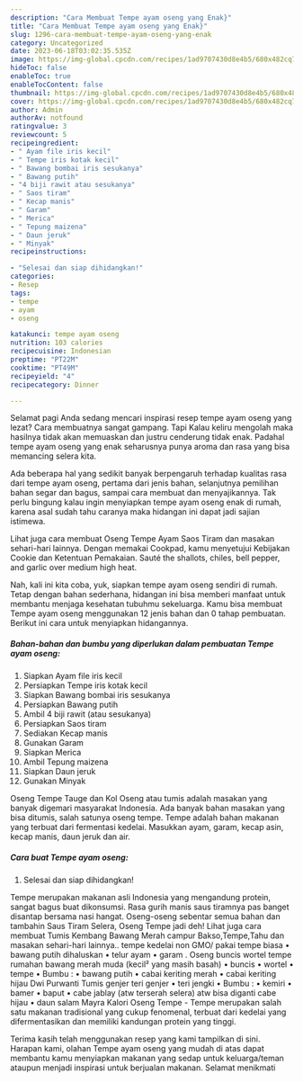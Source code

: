 ```yaml
---
description: "Cara Membuat Tempe ayam oseng yang Enak}"
title: "Cara Membuat Tempe ayam oseng yang Enak}"
slug: 1296-cara-membuat-tempe-ayam-oseng-yang-enak
category: Uncategorized
date: 2023-06-18T03:02:35.535Z
image: https://img-global.cpcdn.com/recipes/1ad9707430d8e4b5/680x482cq70/tempe-ayam-oseng-foto-resep-utama.jpg
hideToc: false
enableToc: true
enableTocContent: false
thumbnail: https://img-global.cpcdn.com/recipes/1ad9707430d8e4b5/680x482cq70/tempe-ayam-oseng-foto-resep-utama.jpg
cover: https://img-global.cpcdn.com/recipes/1ad9707430d8e4b5/680x482cq70/tempe-ayam-oseng-foto-resep-utama.jpg
author: Admin
authorAv: notfound
ratingvalue: 3
reviewcount: 5
recipeingredient:
- " Ayam file iris kecil"
- " Tempe iris kotak kecil"
- " Bawang bombai iris sesukanya"
- " Bawang putih"
- "4 biji rawit atau sesukanya"
- " Saos tiram"
- " Kecap manis"
- " Garam"
- " Merica"
- " Tepung maizena"
- " Daun jeruk"
- " Minyak"
recipeinstructions:

- "Selesai dan siap dihidangkan!"
categories:
- Resep
tags:
- tempe
- ayam
- oseng

katakunci: tempe ayam oseng 
nutrition: 103 calories
recipecuisine: Indonesian
preptime: "PT22M"
cooktime: "PT49M"
recipeyield: "4"
recipecategory: Dinner

---
```



Selamat pagi Anda sedang mencari inspirasi resep tempe ayam oseng yang lezat? Cara membuatnya sangat gampang. Tapi Kalau keliru mengolah maka hasilnya tidak akan memuaskan dan justru cenderung tidak enak. Padahal tempe ayam oseng yang enak seharusnya punya aroma dan rasa yang bisa memancing selera kita.


Ada beberapa hal yang sedikit banyak berpengaruh terhadap kualitas rasa dari tempe ayam oseng, pertama dari jenis bahan, selanjutnya pemilihan bahan segar dan bagus, sampai cara membuat dan menyajikannya. Tak perlu bingung kalau ingin menyiapkan tempe ayam oseng enak di rumah, karena asal sudah tahu caranya maka hidangan ini dapat jadi sajian istimewa.

Lihat juga cara membuat Oseng Tempe Ayam Saos Tiram dan masakan sehari-hari lainnya. Dengan memakai Cookpad, kamu menyetujui Kebijakan Cookie dan Ketentuan Pemakaian. Sauté the shallots, chiles, bell pepper, and garlic over medium high heat.


Nah, kali ini kita coba, yuk, siapkan tempe ayam oseng sendiri di rumah. Tetap dengan bahan sederhana, hidangan ini bisa memberi manfaat untuk membantu menjaga kesehatan tubuhmu sekeluarga. Kamu bisa membuat Tempe ayam oseng menggunakan 12 jenis bahan dan 0 tahap pembuatan. Berikut ini cara untuk menyiapkan hidangannya.

<!--inarticleads1-->

##### Bahan-bahan dan bumbu yang diperlukan dalam pembuatan Tempe ayam oseng:

1. Siapkan  Ayam file iris kecil
1. Persiapkan  Tempe iris kotak kecil
1. Siapkan  Bawang bombai iris sesukanya
1. Persiapkan  Bawang putih
1. Ambil 4 biji rawit (atau sesukanya)
1. Persiapkan  Saos tiram
1. Sediakan  Kecap manis
1. Gunakan  Garam
1. Siapkan  Merica
1. Ambil  Tepung maizena
1. Siapkan  Daun jeruk
1. Gunakan  Minyak


Oseng Tempe Tauge dan Kol Oseng atau tumis adalah masakan yang banyak digemari masyarakat Indonesia. Ada banyak bahan masakan yang bisa ditumis, salah satunya oseng tempe. Tempe adalah bahan makanan yang terbuat dari fermentasi kedelai. Masukkan ayam, garam, kecap asin, kecap manis, daun jeruk dan air. 

<!--inarticleads2-->

##### Cara buat Tempe ayam oseng:


1. Selesai dan siap dihidangkan!

Tempe merupakan makanan asli Indonesia yang mengandung protein, sangat bagus buat dikonsumsi. Rasa gurih manis saus tiramnya pas banget disantap bersama nasi hangat. Oseng-oseng sebentar semua bahan dan tambahin Saus Tiram Selera, Oseng Tempe jadi deh! Lihat juga cara membuat Tumis Kembang Bawang Merah campur Bakso,Tempe,Tahu dan masakan sehari-hari lainnya.. tempe kedelai non GMO/ pakai tempe biasa • bawang putih dihaluskan • telur ayam • garam . Oseng buncis wortel tempe rumahan bawang merah muda (kecil² yang masih basah) • buncis • wortel • tempe • Bumbu : • bawang putih • cabai keriting merah • cabai keriting hijau Dwi Purwanti Tumis genjer teri genjer • teri jengki • Bumbu : • kemiri • bamer • baput • cabe jablay (atw terserah selera) atw bisa diganti cabe hijau • daun salam Mayra Kalori Oseng Tempe - Tempe merupakan salah satu makanan tradisional yang cukup fenomenal, terbuat dari kedelai yang difermentasikan dan memiliki kandungan protein yang tinggi. 

Terima kasih telah menggunakan resep yang kami tampilkan di sini. Harapan kami, olahan Tempe ayam oseng yang mudah di atas dapat membantu kamu menyiapkan makanan yang sedap untuk keluarga/teman ataupun menjadi inspirasi untuk berjualan makanan. Selamat menikmati
